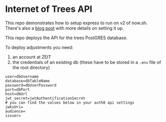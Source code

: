 # Internet of Trees API

This repo demonstrates how to setup express to run on v2 of now.sh.
There's also a [blog post](BLOG.md) with more details on setting it up.

This repo deploys the API for the trees PostGRES database.

To deploy adjustments you need:

1. an account at ZEIT
2. the credentials of an existing db (these have to be stored in a ```.env``` file of the root directory)

```
user=dbUsername
database=dbTableName
password=dbUserPassword
port=dbPort
host=dbUrl
jwt_secret=jwtAuthentificationSecret
# you can find the values below in your auth0 api settings
jwksUri=
audience=
issuer=
```